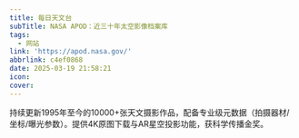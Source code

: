 ```yaml
---
title: 每日天文台
subTitle: NASA APOD：近三十年太空影像档案库
tags:
  - 网站
link: 'https://apod.nasa.gov/'
abbrlink: c4ef0868
date: 2025-03-19 21:58:21
icon:
cover:
---
```


持续更新1995年至今的10000+张天文摄影作品，配备专业级元数据（拍摄器材/坐标/曝光参数）。提供4K原图下载与AR星空投影功能，获科学传播金奖。